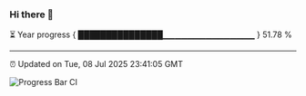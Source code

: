 ### Hi there 👋

⏳ Year progress { ███████████████▁▁▁▁▁▁▁▁▁▁▁▁▁▁▁ } 51.78 %

---

⏰ Updated on Tue, 08 Jul 2025 23:41:05 GMT

![Progress Bar CI](https://github.com/IshwaranRudhara/GIT-ACTION/workflows/Progress%20Bar%20CI/badge.svg)
